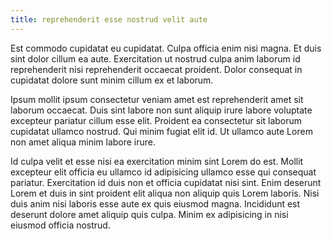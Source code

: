 ```yaml
---
title: reprehenderit esse nostrud velit aute
---
```


Est commodo cupidatat eu cupidatat. Culpa officia enim nisi magna. Et duis sint dolor cillum ea aute. Exercitation ut nostrud culpa anim laborum id reprehenderit nisi reprehenderit occaecat proident. Dolor consequat in cupidatat dolore sunt minim cillum ex et laborum.

Ipsum mollit ipsum consectetur veniam amet est reprehenderit amet sit laborum occaecat. Duis sint labore non sunt aliquip irure labore voluptate excepteur pariatur cillum esse elit. Proident ea consectetur sit laborum cupidatat ullamco nostrud. Qui minim fugiat elit id. Ut ullamco aute Lorem non amet aliqua minim labore irure.

Id culpa velit et esse nisi ea exercitation minim sint Lorem do est. Mollit excepteur elit officia eu ullamco id adipisicing ullamco esse qui consequat pariatur. Exercitation id duis non et officia cupidatat nisi sint. Enim deserunt Lorem et duis in sint proident elit aliqua non aliquip quis Lorem laboris. Nisi duis anim nisi laboris esse aute ex quis eiusmod magna. Incididunt est deserunt dolore amet aliquip quis culpa. Minim ex adipisicing in nisi eiusmod officia nostrud.